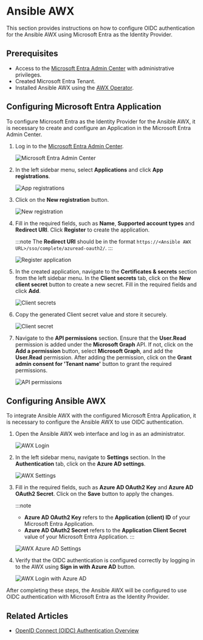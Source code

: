 # Ansible AWX

This section provides instructions on how to configure OIDC authentication for the Ansible AWX using Microsoft Entra as the Identity Provider.

## Prerequisites

- Access to the [Microsoft Entra Admin Center](https://entra.microsoft.com/) with administrative privileges.
- Created Microsoft Entra Tenant.
- Installed Ansible AWX using the [AWX Operator](https://github.com/ansible-community/awx-operator-helm).

## Configuring Microsoft Entra Application

To configure Microsoft Entra as the Identity Provider for the Ansible AWX, it is necessary to create and configure an Application in the Microsoft Entra Admin Center.

1. Log in to the [Microsoft Entra Admin Center](https://entra.microsoft.com/?feature.msaljs=true#home).

    ![Microsoft Entra Admin Center](../../assets/operator-guide/microsoft-entra-auth/microsoft-entra-admin-center.png)

2. In the left sidebar menu, select **Applications** and click **App registrations**.

    ![App registrations](../../assets/operator-guide/microsoft-entra-auth/app-registrations.png)

3. Click on the **New registration** button.

    ![New registration](../../assets/operator-guide/microsoft-entra-auth/new-registration.png)

4. Fill in the required fields, such as **Name**, **Supported account types** and **Redirect URI**. Click **Register** to create the application.

    :::note
    The **Redirect URI** should be in the format `https://<Ansible AWX URL>/sso/complete/azuread-oauth2/`.
    :::

    ![Register application](../../assets/operator-guide/microsoft-entra-auth/register-application.png)

5. In the created application, navigate to the **Certificates & secrets** section from the left sidebar menu. In the **Client secrets** tab, click on the **New client secret** button to create a new secret. Fill in the required fields and click **Add**.

    ![Client secrets](../../assets/operator-guide/microsoft-entra-auth/awx-client-secrets.png)

6. Copy the generated Client secret value and store it securely.

    ![Client secret](../../assets/operator-guide/microsoft-entra-auth/awx-client-secret.png)

7. Navigate to the **API permissions** section. Ensure that the **User.Read** permission is added under the **Microsoft Graph** API. If not, click on the **Add a permission** button, select **Microsoft Graph**, and add the **User.Read** permission. After adding the permission, click on the **Grant admin consent for 'Tenant name'** button to grant the required permissions.

    ![API permissions](../../assets/operator-guide/microsoft-entra-auth/awx-api-permissions.png)

## Configuring Ansible AWX

To integrate Ansible AWX with the configured Microsoft Entra Application, it is necessary to configure the Ansible AWX to use OIDC authentication.

1. Open the Ansible AWX web interface and log in as an administrator.

    ![AWX Login](../../assets/operator-guide/microsoft-entra-auth/awx-login.png)

2. In the left sidebar menu, navigate to **Settings** section. In the **Authentication** tab, click on the **Azure AD settings**.

    ![AWX Settings](../../assets/operator-guide/microsoft-entra-auth/awx-settings.png)

3. Fill in the required fields, such as **Azure AD OAuth2 Key** and **Azure AD OAuth2 Secret**. Click on the **Save** button to apply the changes.

    :::note
    - **Azure AD OAuth2 Key** refers to the **Application (client) ID** of your Microsoft Entra Application.
    - **Azure AD OAuth2 Secret** refers to the **Application Client Secret** value of your Microsoft Entra Application.
    :::

    ![AWX Azure AD Settings](../../assets/operator-guide/microsoft-entra-auth/awx-entra-settings.png)

4. Verify that the OIDC authentication is configured correctly by logging in to the AWX using **Sign in with Azure AD** button.

    ![AWX Login with Azure AD](../../assets/operator-guide/microsoft-entra-auth/awx-login-entra.png)

After completing these steps, the Ansible AWX will be configured to use OIDC authentication with Microsoft Entra as the Identity Provider.

## Related Articles

- [OpenID Connect (OIDC) Authentication Overview](./oidc-authentication-overview.md)
